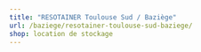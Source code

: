 ```yaml
---
title: "RESOTAINER Toulouse Sud / Baziège"
url: /baziege/resotainer-toulouse-sud-baziege/
shop: location de stockage
---
```

